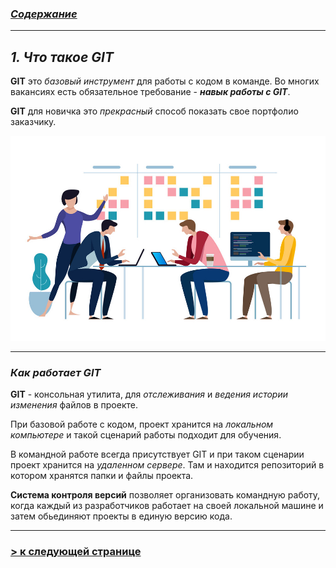 ### [***Содержание***](./readmy.md)
---
## ***1. Что такое GIT***

**GIT** это *базовый инструмент* для работы с кодом в команде. 
Во многих вакансиях есть обязательное требование - ***навык работы с GIT***.

**GIT** для новичка это *прекрасный* способ показать свое портфолио заказчику.

![git-command](./assets/developmentteam3.jpg)

---

### ***Как работает GIT***

**GIT** - консольная утилита, для *отслеживания* и *ведения истории изменения* файлов в проекте.

При базовой работе с кодом, проект хранится на *локальном компьютере* и такой сценарий работы подходит для обучения.

В командной работе всегда присутствует GIT и при таком сценарии проект хранится на *удаленном сервере*. Там и находится репозиторий в котором хранятся папки и файлы проекта.

**Система контроля версий** позволяет организовать командную работу, когда каждый из разработчиков работает на своей локальной машине и затем обьединяют проекты в единую версию кода. 

---

### [**> к следующей странице**](./download.md)